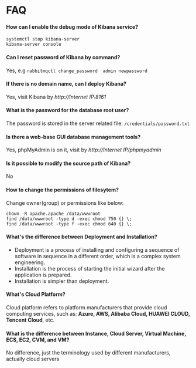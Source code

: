 # FAQ

#### How can I enable the debug mode of Kibana service?

```
systemctl stop kibana-server
kibana-server console
```

#### Can I reset password of Kibana by command?

Yes, e.g `rabbitmqctl change_password  admin newpassword`

#### If there is no domain name, can I deploy Kibana?

Yes, visit Kibana by *http://Internet IP:8161*

#### What is the password for the database root user?

The password is stored in the server related file: `/credentials/password.txt`

#### Is there a web-base GUI database management tools?

Yes, phpMyAdmin is on it, visit by *http://Internet IP/phpmyadmin*

#### Is it possible to modify the source path of Kibana?

No

#### How to change the permissions of filesytem?

Change owner(group) or permissions like below:

```shell
chown -R apache.apache /data/wwwroot
find /data/wwwroot -type d -exec chmod 750 {} \;
find /data/wwwroot -type f -exec chmod 640 {} \;
```

#### What's the difference between Deployment and Installation?

- Deployment is a process of installing and configuring a sequence of software in sequence in a different order, which is a complex system engineering.  
- Installation is the process of starting the initial wizard after the application is prepared.  
- Installation is simpler than deployment. 

#### What's Cloud Platform?

Cloud platform refers to platform manufacturers that provide cloud computing services, such as: **Azure, AWS, Alibaba Cloud, HUAWEI CLOUD, Tencent Cloud**, etc.

#### What is the difference between Instance, Cloud Server, Virtual Machine, ECS, EC2, CVM, and VM?

No difference, just the terminology used by different manufacturers, actually cloud servers
